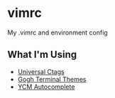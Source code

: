 # vimrc
My .vimrc and environment config

## What I'm Using
- [Universal Ctags](https://github.com/universal-ctags/ctags)
- [Gogh Terminal Themes](https://github.com/Mayccoll/Gogh)
- [YCM Autocomplete](https://github.com/queezythegreat/vim-YouCompleteMe)
